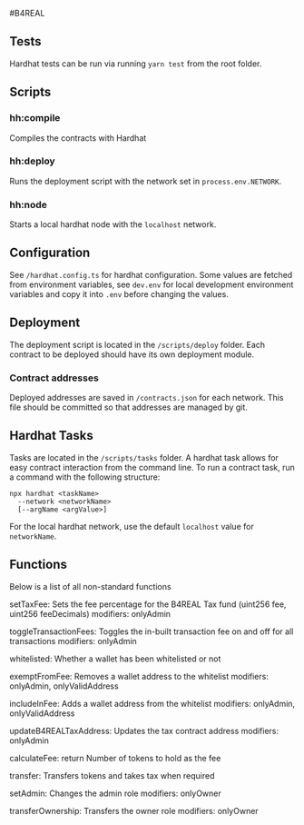 #B4REAL
## Tests
Hardhat tests can be run via running `yarn test` from the root folder.

## Scripts

### hh:compile
Compiles the contracts with Hardhat

### hh:deploy
Runs the deployment script with the network set in `process.env.NETWORK`.

### hh:node
Starts a local hardhat node with the `localhost` network.

## Configuration
See `/hardhat.config.ts` for hardhat configuration. Some values are fetched from environment variables, see `dev.env` for local development environment variables and copy it into `.env` before changing the values.

## Deployment
The deployment script is located in the `/scripts/deploy` folder. Each contract to be deployed should have its own deployment module.


### Contract addresses
Deployed addresses are saved in `/contracts.json` for each network. This file should be committed so that addresses are managed by git.

## Hardhat Tasks
Tasks are located in the `/scripts/tasks` folder.
A hardhat task allows for easy contract interaction from the command line. To run a contract task, run a command with the following structure:
```
npx hardhat <taskName>
  --network <networkName>
  [--argName <argValue>]
```
For the local hardhat network, use the default `localhost` value for `networkName`. 

## Functions
Below is a list of all non-standard functions

setTaxFee: Sets the fee percentage for the B4REAL Tax fund	(uint256 fee, uint256 feeDecimals) modifiers: onlyAdmin

toggleTransactionFees: Toggles the in-built transaction fee on and off for all transactions modifiers: onlyAdmin

whitelisted: Whether a wallet has been whitelisted or not

exemptFromFee: Removes a wallet address to the whitelist modifiers: onlyAdmin, onlyValidAddress

includeInFee: Adds a wallet address from the whitelist modifiers: onlyAdmin, onlyValidAddress

updateB4REALTaxAddress: Updates the tax contract address modifiers: onlyAdmin

calculateFee: return Number of tokens to hold as the fee

transfer: Transfers tokens and takes tax when required

setAdmin: Changes the admin role modifiers: onlyOwner

transferOwnership: Transfers the owner role modifiers: onlyOwner